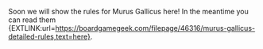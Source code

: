 Soon we will show the rules for Murus Gallicus here! In the meantime you can read them {EXTLINK:url=https://boardgamegeek.com/filepage/46316/murus-gallicus-detailed-rules,text=here}.
